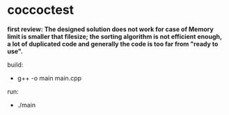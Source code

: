 # coccoctest
**first review: The designed solution does not work for case of Memory limit is smaller that filesize; the sorting algorithm is not efficient enough, a lot of duplicated code and generally the code is too far from "ready to use".**

build:
- g++ -o main main.cpp

run: 
- ./main


